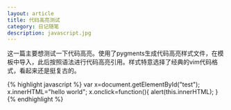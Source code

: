 ```yaml
---
layout: article
title: 代码高亮测试
category: 日记随笔
description: javascript.jpg
---
```

这一篇主要想测试一下代码高亮。使用了pygments生成代码高亮样式文件<!--more-->，在模板中导入，此后按照语法进行代码高亮引用。样式特意选择了经典的vim代码格式，看起来还是挺复古的。


{% highlight javascript %}
var x=document.getElementById("test");
x.innerHTML="hello world";
x.onclick=function(){
	alert(this.innerHTML);
}
{% endhighlight %}
